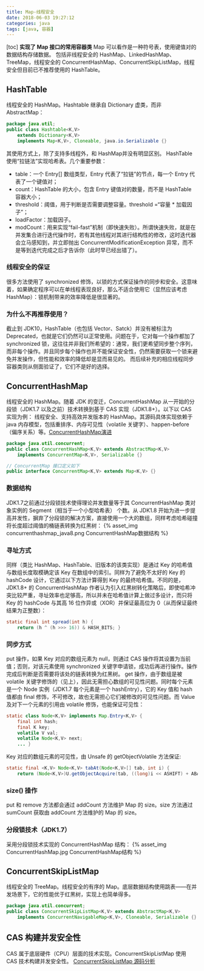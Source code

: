 ```yaml
---
title: Map-线程安全
date: 2018-06-03 19:27:12
categories: java
tags: [java, 容器]
---
```

[toc]
**实现了 Map 接口的常用容器类**
Map 可以看作是一种符号表，使用键值对的数据结构存储数据。
包括非线程安全的 HashMap、LinkedHashMap、TreeMap，线程安全的 ConcurrentHashMap、ConcurrentSkipListMap，线程安全但目前已不推荐使用的 HashTable。

## HashTable 
线程安全的 HashMap。Hashtable 继承自 Dictionary 虚类，而非 AbstractMap：
```java
package java.util;
public class Hashtable<K,V>
    extends Dictionary<K,V>
    implements Map<K,V>, Cloneable, java.io.Serializable {}
```
其使用方式上，除了支持多线程外，和 HashMap并没有明显区别。
HashTable 使用“拉链法”实现哈希表。几个重要参数：
* table：一个 Entry[] 数组类型，Entry 代表了“拉链”的节点，每一个 Entry 代表了一个键值对；
* count：HashTable 的大小，包含 Entry 键值对的数量，而不是 HashTable 容器大小；
* threshold：阈值，用于判断是否需要调整容量。threshold =“容量 * 加载因子”；
* loadFactor：加载因子。
* modCount：用来实现“fail-fast”机制（即快速失败）。所谓快速失败，就是在并发集合进行迭代操作时，若有其他线程对其进行结构性的修改，这时迭代器会立马感知到，并立即抛出 ConcurrentModificationException 异常，而不是等到迭代完成之后才告诉你（此时早已经出错了）。

### 线程安全的保证
很多方法使用了 synchronized 修饰，以锁的方式保证操作的同步和安全。这意味着，如果确定程序可以在单线程表现良好，那么不适合使用它（显然应该考虑 HashMap）：锁机制带来的效率降低是很显著的。

### 为什么不再推荐使用？
截止到 JDK10，HashTable（也包括 Vector、Satck）并没有被标注为 Deprecated，也就是它们仍然可以正常使用。问题在于，它对每一个操作都加了 synchronized 锁，这往往并非我们所希望的：通常，我们更希望同步整个序列，而非每个操作。并且同步每个操作也并不能保证安全性，仍然需要获取一个锁来避免并发操作，但性能和效率的降低却是显而易见的。
而后续补充的相应线程同步容器类则从侧面验证了，它们不是好的选择。


## ConcurrentHashMap 
线程安全的 HashMap。随着 JDK 的变迁，ConcurrentHashMap 从一开始的分段锁（JDK1.7 以及之前）技术转换到基于 CAS 实现（JDK1.8+）。以下以 CAS 实现为例：
线程安全、支持高效并发版本的 HashMap。其源码具体实现依赖于 java 内存模型，包括重排序、内存可见性（volatile 关键字）、happen-before（偏序关系）等。[ConcurrentHashMap演进](http://www.jasongj.com/java/concurrenthashmap)
```java
package java.util.concurrent;
public class ConcurrentHashMap<K,V> extends AbstractMap<K,V>
    implements ConcurrentMap<K,V>, Serializable {}

// ConcurrentMap 接口定义如下
public interface ConcurrentMap<K,V> extends Map<K,V> {}
```

### 数据结构
JDK1.7之前通过分段锁技术使得理论并发数量等于其 ConcurrentHashMap 类对象实例的 Segment（相当于一个小型哈希表） 个数。从 JDK1.8 开始为进一步提高并发性，摒弃了分段锁的解决方案，直接使用一个大的数组，同样考虑哈希碰撞将长度超过阈值的桶链表转换为红黑树：
{% asset_img concurrenthashmap_java8.png ConcurrentHashMap数据结构 %}

### 寻址方式
同样（类比 HashMap、HashTable、旧版本的该类实现）是通过 Key 的哈希值与数组长度取模确定该 Key 在数组中的索引。同样为了避免不太好的 Key 的 hashCode 设计，它通过以下方法计算得到 Key 的最终哈希值。不同的是，JDK1.8+ 的 ConcurrentHashMap 作者认为引入红黑树转化策略后，即使哈希冲突比较严重，寻址效率也足够高，所以并未在哈希值计算上做过多设计，而只将 Key 的 hashCode 与其高 16 位作异或（XOR）并保证最高位为 0（从而保证最终结果为正整数）：
```java
static final int spread(int h) {
    return (h ^ (h >>> 16)) & HASH_BITS; }

```

### 同步方式
put 操作，如果 Key 对应的数组元素为 null，则通过 CAS 操作将其设置为当前值；否则，对该元素使用 synchronized 关键字申请锁，成功后再进行操作。操作完成后判断是否需要将该处的链表转换为红黑树。
get 操作，由于数组是被 volatile 关键字修饰的（见上），因此无需担心数组的可见性问题。同时每个元素是一个 Node 实例（JDK1.7 每个元素是一个 hashEntry），它的 Key 值和 hash 值都由 final 修饰，不可修改，故也无需担心它们被修改的可见性问题。而 Value 及对下一个元素的引用由 volatile 修饰，也能保证可见性：
```java
static class Node<K,V> implements Map.Entry<K,V> {
    final int hash;
    final K key;
    volatile V val;
    volatile Node<K,V> next;
    ... }
```

Key 对应的数组元素的可见性，由 Unsafe 的 getObjectVolatile 方法保证:
```java
static final <K,V> Node<K,V> tabAt(Node<K,V>[] tab, int i) {
    return (Node<K,V>)U.getObjectAcquire(tab, ((long)i << ASHIFT) + ABASE); }
```

### size() 操作
put 和 remove 方法都会通过 addCount 方法维护 Map 的 size。size 方法通过 sumCount 获取由 addCount 方法维护的 Map 的 size。

### 分段锁技术（JDK1.7）
采用分段锁技术实现的 ConcurrentHashMap 结构：
{% asset_img ConcurrentHashMap.jpg ConcurrentHashMap结构 %}


## ConcurrentSkipListMap 
线程安全的 TreeMap。线程安全的有序的 Map。底层数据结构使用跳表——在并发场景下，它的性能优于红黑树，实现上也简单得多。
```java
package java.util.concurrent;
public class ConcurrentSkipListMap<K,V> extends AbstractMap<K,V>
    implements ConcurrentNavigableMap<K,V>, Cloneable, Serializable {}
```

## CAS 构建并发安全性
CAS 属于底层硬件（CPU）层面的技术实现。ConcurrentSkipListMap 使用 CAS 技术构建并发安全性。
[ConcurrentSkipListMap 源码分析](https://www.jianshu.com/p/edc2fd149255)